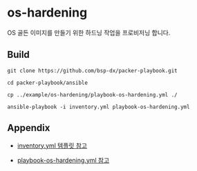 # os-hardening
OS 골든 이미지를 만들기 위한 하드닝 작업을 프로비저닝 합니다.

Build
----------------
```
git clone https://github.com/bsp-dx/packer-playbook.git

cd packer-playbook/ansible

cp ../example/os-hardening/playbook-os-hardening.yml ./ 

ansible-playbook -i inventory.yml playbook-os-hardening.yml
```


Appendix
----------------
- [inventory.yml 템플릿 참고](../../README.md#inventoryyml-샘플)

- [playbook-os-hardening.yml 참고](../../example/os-hardening/playbook-os-hardening.yml)
